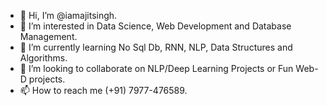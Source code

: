 - 👋 Hi, I’m @iamajitsingh.
- 👀 I’m interested in Data Science, Web Development and Database Management.
- 🌱 I’m currently learning No Sql Db, RNN, NLP, Data Structures and Algorithms.
- 💞️ I’m looking to collaborate on NLP/Deep Learning Projects or Fun Web-D projects.
- 📫 How to reach me (+91) 7977-476589.

<!---
iamajitsingh/iamajitsingh is a ✨ special ✨ repository because its `README.md` (this file) appears on your GitHub profile.
You can click the Preview link to take a look at your changes.
--->
